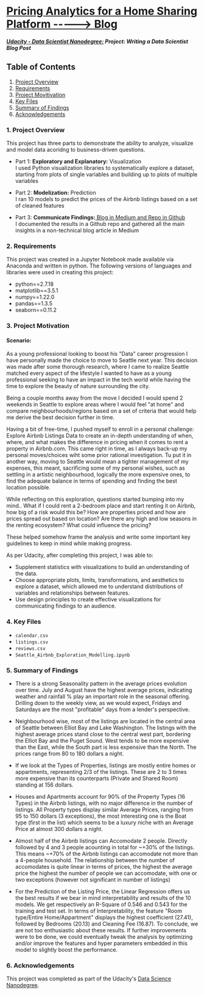 # [Pricing Analytics for a Home Sharing Platform -----> Blog ](https://medium.com/@robinhocepied/how-to-set-your-next-airbnb-listing-price-smartly-589b49f97cf1)
#### [_Udacity - Data Scientist Nanodegree:_](https://www.udacity.com/school-of-data-science) _Project: Writing a Data Scientist Blog Post_
## Table of Contents

1. [Project Overview](#project)
2. [Requirements](#requirements)
3. [Project Movitivation](#motivation)
4. [Key Files](#files)
5. [Summary of Findings](#summary)
6. [Acknowledgements](#acknowledgements)

### 1. Project Overview<a id="project"></a>
This project has three parts to demonstrate the ability to analyze, visualize and model data acoridng to business-driven questions.

- Part 1: **Exploratory and Explanatory:** Visualization\
    I used Python visualization libraries to systematically explore a dataset, starting from plots of single variables and building up to plots of multiple variables
    
- Part 2: **Modelization:** Prediction\
    I ran 10 models to predict the prices of the Airbnb listings based on a set of cleaned features
    
- Part 3: **Communicate Findings:**[ Blog in Medium and Repo in Github ](https://medium.com/@robinhocepied/how-to-set-your-next-airbnb-listing-price-smartly-589b49f97cf1) \
    I documented the results in a Github repo and gathered all the main insights in a non-technical blog article in Medium

### 2. Requirements<a id="requirements"></a>
This project was created in a Jupyter Notebook made available via Anaconda and written in python. 
The following versions of languages and libraries were used in creating this project:
- python==2.7.18
- matplotlib==3.5.1
- numpy==1.22.0
- pandas==1.3.5
- seaborn==0.11.2

### 3. Project Motivation<a id="motivation"></a>

#### Scenario:
As a young professional looking to boost his "Data" career progression I have personally made the choice to move to Seattle next year. This decision was made after some thorough research, where I came to realize Seattle matched every aspect of the lifestyle I wanted to have as a young professional seeking to have an impact in the tech world while having the time to explore the beauty of nature surrounding the city.

Being a couple months away from the move I decided I would spend 2 weekends in Seattle to explore areas where I would feel "at home" and compare neighbourhoods/regions based on a set of criteria that would help me derive the best decision further in time.

Having a bit of free-time, I pushed myself to enroll in a personal challenge: Explore Airbnb Listings Data to create an in-depth understanding of when, where, and what makes the difference in pricing when it comes to rent a property in Airbnb.com. This came right in time, as I always back-up my personal moves/choices wiht some prior rational investigation. Tu put it in another way, moving to Seattle would mean a tighter management of my expenses, this meant, sacrificing some of my personal wishes, such as settling in a artistic neighbourhood, logically the more expensive ones, to find the adequate balance in terms of spending and finding the best location possible.

While reflecting on this exploration, questions started bumping into my mind.. What if I could rent a 2-bedroom place and start renting it on Airbnb, how big of a risk would this be? How are properties priced and how are prices spread out based on location? Are there any high and low seasons in the renting ecosystem? What could influence the pricing?

These helped somehow frame the analysis and write some important key guidelines to keep in mind while making progress.

As per Udacity, after completing this project, I was able to:
- Supplement statistics with visualizations to build an understanding of the data.
- Choose appropriate plots, limits, transformations, and aesthetics to explore a dataset, which allowed me to understand distributions of variables and relationships between features.
- Use design principles to create effective visualizations for communicating findings to an audience.

### 4. Key Files<a id="files"></a>
- `calendar.csv`
- `listings.csv`
- `reviews.csv`
- `Seattle_Airbnb_Exploration_Modelling.ipynb`

    
### 5. Summary of Findings<a id="summary"></a>

- There is a strong Seasonality pattern in the average prices evolution over time. July and August have the highest average prices, indicating weather and rainfall % play an important role in the seasonal offering. Drilling down to the weekly view, as we would expect, Fridays and Saturdays are the most "profitable" days from a lender's perspective.

- Neighbourhood wise, most of the listings are located in the central area of Seattle between Elliot Bay and Lake Washington. The listings with the highest average prices stand close to the central west part, bordering the Elliot Bay and the Puget Sound. West tends to be more expensive than the East, while the South part is less expensive than the North. The prices range from 80 to 180 dollars a night.

- If we look at the Types of Properties, listings are mostly entire homes or appartments, representing 2/3 of the listings. These are 2 to 3 times more expensive than its counterparts (Private and Shared Room) standing at 156 dollars.

- Houses and Apartments account for 90% of the Property Types (16 Types) in the Airbnb listings, with no major difference in the number of listings. All Property types display similar Average Prices, ranging from 95 to 150 dollars (3 exceptions), the most interesting one is the Boat type (first in the list) which seems to be a luxury niche with an Average Price at almost 300 dollars a night.

- Almost half of the Airbnb listings can Accomodate 2 people. Directly followed by 4 and 3 people acounting in total for ~+30% of the listings. This means ~+70% of the Airbnb listings can accomodate not more than a 4-people household. The relationship between the number of accomodates is quite linear in terms of prices, the highest the average price the highest the number of people we can accomodate, with one or two exceptions (however not significant in number of listings)

- For the Prediction of the Listing Price, the Linear Regression offers us the best results if we bear in mind interpretability and results of the 10 models. We get respectively an R-Square of 0.546 and 0.543 for the training and test set. In terms of Interpretability, the feature "Room type/Entire Home/Appartment" displays the highest coefficient (27.41), followed by Bedrooms (20.13) and Cleaning Fee (16.87). To conclude, we are not too enthusiastic about these results. If further improvements were to be done, we could eventually tweak the analysis by optimizing and/or improve the features and hyper parameters embedded in this model to slightly boost the performance.




### 6. Acknowledgements<a id="acknowledgements"></a>
This project was completed as part of the Udacity's [Data Science Nanodegree](https://www.udacity.com/school-of-data-science).
